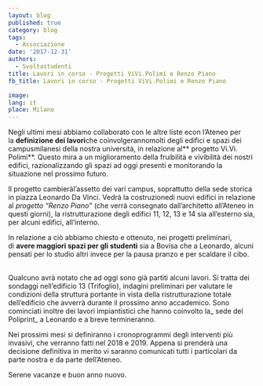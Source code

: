 ```yaml
---
layout: blog
published: true
category: blog
tags:
  - Associazione
date: '2017-12-31'
authors:
  - Svoltastudenti
title: Lavori in corso - Progetti ViVi.Polimi e Renzo Piano
fb_title: Lavori in corso - Progetti ViVi.Polimi e Renzo Piano

image: 
lang: it
place: Milano
---
```


Negli ultimi mesi abbiamo collaborato con le altre liste econ l’Ateneo per la **definizione dei lavori**che coinvolgerannomolti degli edifici e spazi dei campusmilanesi della nostra università, in relazione al** progetto Vi.Vi. Polimi**. Questo mira a un miglioramento della fruibilità e vivibilità dei nostri edifici, razionalizzando gli spazi ad oggi presenti e monitorando la situazione nel prossimo futuro.  

Il progetto cambieràl’assetto dei vari campus, soprattutto della sede storica in piazza Leonardo Da Vinci. Vedrà la costruzionedi nuovi edifici in relazione al _progetto “Renzo Piano”_ (che verrà consegnato dall’architetto all’Ateneo in questi giorni), la ristrutturazione degli edifici 11, 12, 13 e 14 sia all’esterno sia, per alcuni edifici, all’interno.

In relazione a ciò abbiamo chiesto e ottenuto, nei progetti preliminari, di **avere maggiori spazi per gli studenti** sia a Bovisa che a Leonardo, alcuni pensati per lo studio altri invece per la pausa pranzo e per scaldare il cibo.  
 

Qualcuno avrà notato che ad oggi sono già partiti alcuni lavori. Si tratta dei sondaggi nell’edificio 13 (Trifoglio), indagini preliminari per valutare le condizioni della struttura portante in vista della ristrutturazione totale dell’edificio che avverrà durante il prossimo anno accademico. Sono cominciati inoltre dei lavori impiantistici che hanno coinvolto la_ sede del Poliprint_ a Leonardo e a breve termineranno.

Nei prossimi mesi si definiranno i cronoprogrammi degli interventi più invasivi, che verranno fatti nel 2018 e 2019. Appena si prenderà una decisione definitiva in merito vi saranno comunicati tutti i particolari da parte nostra e da parte dell’Ateneo.

Serene vacanze e buon anno nuovo.
